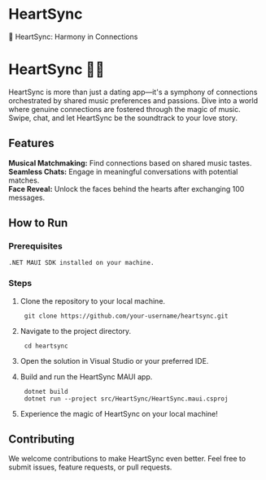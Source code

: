 # HeartSync
💖 HeartSync: Harmony in Connections

<h1>HeartSync 🎵💖</h1>

HeartSync is more than just a dating app—it's a symphony of connections orchestrated by shared music preferences and passions. Dive into a world where genuine connections are fostered through the magic of music. Swipe, chat, and let HeartSync be the soundtrack to your love story.
<h2>Features</h2>

<b>Musical Matchmaking:</b> Find connections based on shared music tastes. <br />
<b>Seamless Chats:</b> Engage in meaningful conversations with potential matches. <br />
<b>Face Reveal:</b> Unlock the faces behind the hearts after exchanging 100 messages.

<h2>How to Run</h2>
<h3>Prerequisites</h3>

    .NET MAUI SDK installed on your machine.

<h3>Steps</h3>

1. Clone the repository to your local machine.

        git clone https://github.com/your-username/heartsync.git

2. Navigate to the project directory.
   
        cd heartsync

4. Open the solution in Visual Studio or your preferred IDE.

5. Build and run the HeartSync MAUI app.
        
        dotnet build
        dotnet run --project src/HeartSync/HeartSync.maui.csproj

6. Experience the magic of HeartSync on your local machine!

<h2>Contributing</h2>

We welcome contributions to make HeartSync even better. Feel free to submit issues, feature requests, or pull requests.
